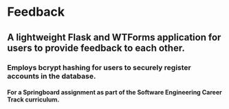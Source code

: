 # Feedback

## A lightweight Flask and WTForms application for users to provide feedback to each other.

### Employs bcrypt hashing for users to securely register accounts in the database.

#### For a Springboard assignment as part of the Software Engineering Career Track curriculum.